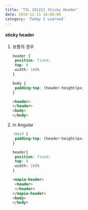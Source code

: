 ```yaml
---
title: 'TIL 191211 Sticky Header'
date: 2019-12-11 16:00:00
category: 'Today I Learned'
---
```




#### sticky header

1. 보통의 경우

   ```scss
   header {
   	position: fixed;
   	top: 0
   	width: 100%
   }
   
   body {
   	padding-top: (header-height)px;
   }
   ```

   ```html
   <header>
   </header>
   <body>
   </body>
   ```

2. in Angular

   ```scss
   :host {
   	padding-top: (header-height)px;
   }
   
   header{
   	position: fixed;
   	top: 0
   	width: 100%
   }
   ```

   ```html
   <mapia-header>
   	<header>
   	</header>
   </mapia-header>
   <body>
   </body>
   ```